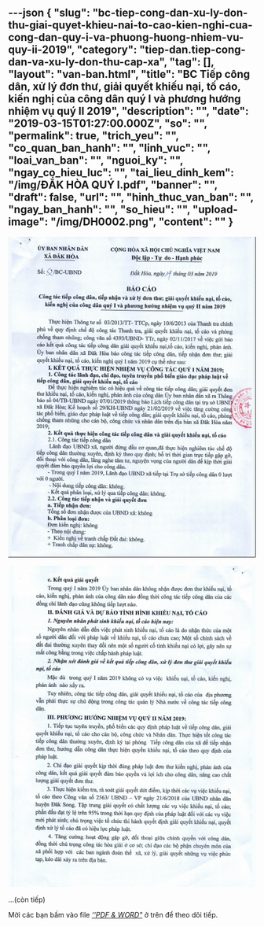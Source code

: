 ---json
{
    "slug": "bc-tiep-cong-dan-xu-ly-don-thu-giai-quyet-khieu-nai-to-cao-kien-nghi-cua-cong-dan-quy-i-va-phuong-huong-nhiem-vu-quy-ii-2019",
    "category": "tiep-dan.tiep-cong-dan-va-xu-ly-don-thu-cap-xa",
    "tag": [],
    "layout": "van-ban.html",
    "title": "BC Tiếp công dân, xử lý đơn thư, giải quyết khiếu nại, tố cáo, kiến nghị của công dân quý I và phương hướng nhiệm vụ quý II 2019",
    "description": "",
    "date": "2019-03-15T01:27:00.000Z",
    "so": "",
    "permalink": true,
    "trich_yeu": "",
    "co_quan_ban_hanh": "",
    "linh_vuc": "",
    "loai_van_ban": "",
    "nguoi_ky": "",
    "ngay_co_hieu_luc": "",
    "tai_lieu_dinh_kem": "/img/ĐẮK HÒA QUÝ I.pdf",
    "banner": "",
    "draft": false,
    "url": "",
    "hinh_thuc_van_ban": "",
    "ngay_ban_hanh": "",
    "so_hieu": "",
    "upload-image": "/img/DH0002.png",
    "__content__": ""
}
---
<p><img alt="" src="/img/DH0001.png" /></p>

<p><img alt="" src="/img/DH0002.png" /></p>

<p>&hellip;(c&ograve;n tiếp)</p>

<p>Mời c&aacute;c bạn&nbsp;bấm v&agrave;o file&nbsp;<u><em>&#39;&#39;PDF &amp; WORD&quot;</em></u>&nbsp;ở tr&ecirc;n để theo d&otilde;i tiếp.</p>
